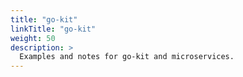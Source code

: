 ```yaml
---
title: "go-kit"
linkTitle: "go-kit"
weight: 50
description: >
  Examples and notes for go-kit and microservices.
---
```



